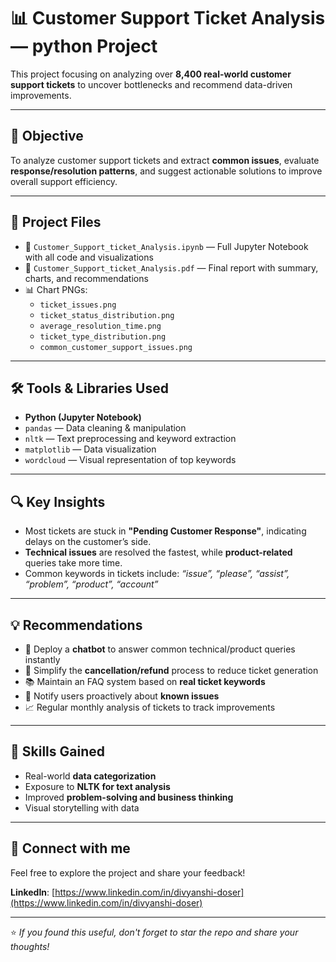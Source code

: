 # 📊 Customer Support Ticket Analysis — python Project

This project focusing on analyzing over **8,400 real-world customer support tickets** to uncover bottlenecks and recommend data-driven improvements.

---

## 🧠 Objective
To analyze customer support tickets and extract **common issues**, evaluate **response/resolution patterns**, and suggest actionable solutions to improve overall support efficiency.

---

## 📁 Project Files

- 📘 `Customer_Support_ticket_Analysis.ipynb` — Full Jupyter Notebook with all code and visualizations  
- 📄 `Customer_Support_ticket_Analysis.pdf` — Final report with summary, charts, and recommendations  
- 📊 Chart PNGs:
  - `ticket_issues.png`
  - `ticket_status_distribution.png`
  - `average_resolution_time.png`
  - `ticket_type_distribution.png`
  - `common_customer_support_issues.png`

---

## 🛠️ Tools & Libraries Used

- **Python (Jupyter Notebook)**
- `pandas` — Data cleaning & manipulation  
- `nltk` — Text preprocessing and keyword extraction  
- `matplotlib` — Data visualization  
- `wordcloud` — Visual representation of top keywords

---

## 🔍 Key Insights

- Most tickets are stuck in **"Pending Customer Response"**, indicating delays on the customer’s side.
- **Technical issues** are resolved the fastest, while **product-related** queries take more time.
- Common keywords in tickets include: _“issue”, “please”, “assist”, “problem”, “product”, “account”_

---

## 💡 Recommendations

- 🔧 Deploy a **chatbot** to answer common technical/product queries instantly  
- 🔄 Simplify the **cancellation/refund** process to reduce ticket generation  
- 📚 Maintain an FAQ system based on **real ticket keywords**
- 📢 Notify users proactively about **known issues**
- 📈 Regular monthly analysis of tickets to track improvements

---

## 🌱 Skills Gained

- Real-world **data categorization**  
- Exposure to **NLTK for text analysis**  
- Improved **problem-solving and business thinking**
- Visual storytelling with data

---

## 🔗 Connect with me
Feel free to explore the project and share your feedback!

**LinkedIn**: [https://www.linkedin.com/in/divyanshi-doser](https://www.linkedin.com/in/divyanshi-doser)

---

⭐ _If you found this useful, don't forget to star the repo and share your thoughts!_
